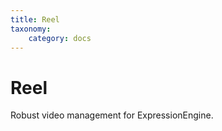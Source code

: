 ```yaml
---
title: Reel
taxonomy:
    category: docs
---
```


# Reel

Robust video management for ExpressionEngine.
